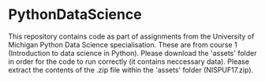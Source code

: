 # PythonDataScience

This repository contains code as part of assignments from the University of Michigan Python Data Science specialisation.
These are from course 1 (Introduction to data science in Python).
Please download the 'assets' folder in order for the code to run correctly (it contains neccessary data). 
Please extract the contents of the .zip file within the 'assets' folder (NISPUF17.zip).

